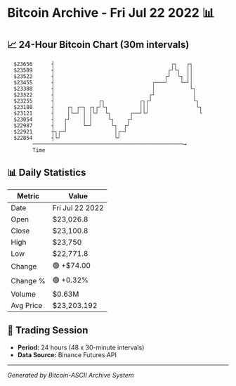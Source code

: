 # Bitcoin Archive - Fri Jul 22 2022 📊

## 📈 24-Hour Bitcoin Chart (30m intervals)

```
  $23656      ┤                                     ┌┐   ┌┐    
  $23589      ┤                                    ┌┘└┐  ││    
  $23522      ┤                                   ┌┘  └┐ ││    
  $23455      ┤                               ┌───┘    └─┘│    
  $23388      ┤                               │           └┐   
  $23322      ┤                              ┌┘            │   
  $23255      ┤              ┌┐           ┌┐┌┘             └┐  
  $23188      ┤    ┌┐ ┌─┐ ┌┐┌┘└┐          │││               └┐ 
  $23121      ┤    │└─┘ │ │└┘  └┐      ┌──┘└┘                └ 
  $23054      ┤   ┌┘    │ │     └┐    ┌┘                       
  $22987      ┤   │     └─┘      └┐  ┌┘                        
  $22921      ┼┐┌─┘               │┌─┘                         
  $22854      ┤└┘                 └┘                           
        ────────────────────────────────────────────────→
        Time
```

## 📊 Daily Statistics

| Metric | Value |
|--------|-------|
| Date | Fri Jul 22 2022 |
| Open | $23,026.8 |
| Close | $23,100.8 |
| High | $23,750 |
| Low | $22,771.8 |
| Change | 🟢 +$74.00 |
| Change % | 🟢 +0.32% |
| Volume | $0.63M |
| Avg Price | $23,203.192 |

## 📅 Trading Session

- **Period:** 24 hours (48 x 30-minute intervals)
- **Data Source:** Binance Futures API

---
*Generated by Bitcoin-ASCII Archive System*
